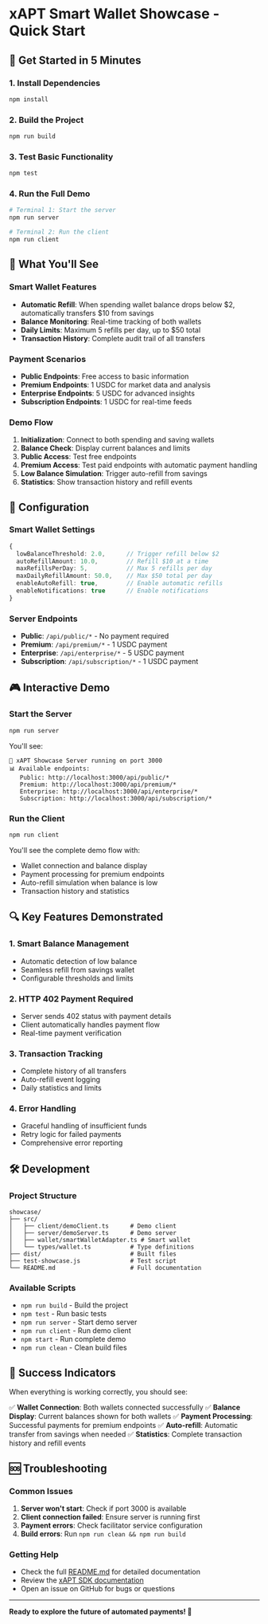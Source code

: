 # xAPT Smart Wallet Showcase - Quick Start

## 🚀 Get Started in 5 Minutes

### 1. Install Dependencies
```bash
npm install
```

### 2. Build the Project
```bash
npm run build
```

### 3. Test Basic Functionality
```bash
npm test
```

### 4. Run the Full Demo
```bash
# Terminal 1: Start the server
npm run server

# Terminal 2: Run the client
npm run client
```

## 🎯 What You'll See

### Smart Wallet Features
- **Automatic Refill**: When spending wallet balance drops below $2, automatically transfers $10 from savings
- **Balance Monitoring**: Real-time tracking of both wallets
- **Daily Limits**: Maximum 5 refills per day, up to $50 total
- **Transaction History**: Complete audit trail of all transfers

### Payment Scenarios
- **Public Endpoints**: Free access to basic information
- **Premium Endpoints**: 1 USDC for market data and analysis
- **Enterprise Endpoints**: 5 USDC for advanced insights
- **Subscription Endpoints**: 1 USDC for real-time feeds

### Demo Flow
1. **Initialization**: Connect to both spending and saving wallets
2. **Balance Check**: Display current balances and limits
3. **Public Access**: Test free endpoints
4. **Premium Access**: Test paid endpoints with automatic payment handling
5. **Low Balance Simulation**: Trigger auto-refill from savings
6. **Statistics**: Show transaction history and refill events

## 🔧 Configuration

### Smart Wallet Settings
```typescript
{
  lowBalanceThreshold: 2.0,      // Trigger refill below $2
  autoRefillAmount: 10.0,        // Refill $10 at a time
  maxRefillsPerDay: 5,           // Max 5 refills per day
  maxDailyRefillAmount: 50.0,    // Max $50 total per day
  enableAutoRefill: true,        // Enable automatic refills
  enableNotifications: true      // Enable notifications
}
```

### Server Endpoints
- **Public**: `/api/public/*` - No payment required
- **Premium**: `/api/premium/*` - 1 USDC payment
- **Enterprise**: `/api/enterprise/*` - 5 USDC payment
- **Subscription**: `/api/subscription/*` - 1 USDC payment

## 🎮 Interactive Demo

### Start the Server
```bash
npm run server
```

You'll see:
```
🚀 xAPT Showcase Server running on port 3000
📊 Available endpoints:
   Public: http://localhost:3000/api/public/*
   Premium: http://localhost:3000/api/premium/*
   Enterprise: http://localhost:3000/api/enterprise/*
   Subscription: http://localhost:3000/api/subscription/*
```

### Run the Client
```bash
npm run client
```

You'll see the complete demo flow with:
- Wallet connection and balance display
- Payment processing for premium endpoints
- Auto-refill simulation when balance is low
- Transaction history and statistics

## 🔍 Key Features Demonstrated

### 1. **Smart Balance Management**
- Automatic detection of low balance
- Seamless refill from savings wallet
- Configurable thresholds and limits

### 2. **HTTP 402 Payment Required**
- Server sends 402 status with payment details
- Client automatically handles payment flow
- Real-time payment verification

### 3. **Transaction Tracking**
- Complete history of all transfers
- Auto-refill event logging
- Daily statistics and limits

### 4. **Error Handling**
- Graceful handling of insufficient funds
- Retry logic for failed payments
- Comprehensive error reporting

## 🛠️ Development

### Project Structure
```
showcase/
├── src/
│   ├── client/demoClient.ts      # Demo client
│   ├── server/demoServer.ts      # Demo server
│   ├── wallet/smartWalletAdapter.ts # Smart wallet
│   └── types/wallet.ts           # Type definitions
├── dist/                         # Built files
├── test-showcase.js              # Test script
└── README.md                     # Full documentation
```

### Available Scripts
- `npm run build` - Build the project
- `npm test` - Run basic tests
- `npm run server` - Start demo server
- `npm run client` - Run demo client
- `npm start` - Run complete demo
- `npm run clean` - Clean build files

## 🎉 Success Indicators

When everything is working correctly, you should see:

✅ **Wallet Connection**: Both wallets connected successfully
✅ **Balance Display**: Current balances shown for both wallets
✅ **Payment Processing**: Successful payments for premium endpoints
✅ **Auto-refill**: Automatic transfer from savings when needed
✅ **Statistics**: Complete transaction history and refill events

## 🆘 Troubleshooting

### Common Issues

1. **Server won't start**: Check if port 3000 is available
2. **Client connection failed**: Ensure server is running first
3. **Payment errors**: Check facilitator service configuration
4. **Build errors**: Run `npm run clean && npm run build`

### Getting Help

- Check the full [README.md](README.md) for detailed documentation
- Review the [xAPT SDK documentation](https://github.com/xapt/xapt-sdk)
- Open an issue on GitHub for bugs or questions

---

**Ready to explore the future of automated payments! 🚀** 